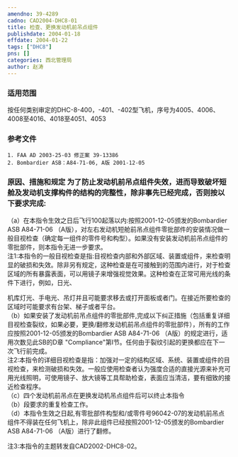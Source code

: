 ```yaml
---
amendno: 39-4289  
cadno: CAD2004-DHC8-01  
title: 检查、更换发动机前吊点组件  
publishdate: 2004-01-18  
effdate: 2004-01-22  
tags: ["DHC8"]  
pns: []  
categories: 西北管理局  
author: 赵涛  
---
```

  
### 适用范围  
按任何类别审定的DHC-8-400，-401、-402型飞机，序号为4005、4006、4008至4016、4018至4051、4053  
  
<!--more-->  
### 参考文件  
    1. FAA AD 2003-25-03 修正案 39-13386  
    2. Bombardier ASB：A84-71-06, A版 2001-12-05  
  
### 原因、措施和规定 为了防止发动机前吊点组件失效，进而导致破坏短舱及发动机支撑构件的结构的完整性，除非事先已经完成，否则按以下要求完成:  
   （a）在本指令生效之日后飞行100起落以内:按照2001-12-05颁发的Bombardier ASB A84-71-06 （A版），对左右发动机短舱前吊点组件零批部件的安装情况做一般目视检查（确定每一组件的零件号和构型）。如果没有安装发动机前吊点组件的零批部件，则本指令无进一步要求。  
    注1:本指令的一般目视检查是指:目视检查内部和外部区域、装置或组件，来检查明显的破损和失效。除非另有规定，这种检查是在可接触到的范围内进行，对于检查区域的所有暴露表面，可以用镜子来增强视觉效果。这种检查在正常可用光线的条件下进行，例如，日光、  
  
机库灯光、手电光、吊灯并且可能要求移去或打开面板或者门。在接近所要检查的区域时可能要求有台架、梯子或者平台。  
   （b）如果安装了发动机前吊点组件的零批部件,完成以下纠正措施（包括重复详细目视检查裂纹，如果必要，更换/翻修发动机前吊点组件的零批部件），所有的工作应按照2001-12-05颁发的Bombardier ASB A84-71-06 （A版）的规定进行，适用次数见此SB的D章 "Compliance"第I节。任何由于裂纹引起的更换都应在下一次飞行前完成。  
    注2:本指令的详细目视检查是指：加强对一定的结构区域、系统、装置或组件的目视检查，来检测破损和失效。一般应使用检查者认为强度合适的直接光源来补充可用光线照明，可使用镜子、放大镜等工具帮助检查，表面应当清洁，要有细致的接近检查程序。  
   （c）四个发动机前吊点在更换发动机吊点组件后可以终止本指令  
（b）段要求的重复检查工作。  
   （d）本指令生效之日起,有零批部件构型和/或零件号96042-07的发动机前吊点组件不得装在任何飞机上，除非此组件已经按照2001-12-05颁发的Bombardier ASB A84-71-06 （A版）进行了翻修。  
  
注3:本指令的主题转发自CAD2002-DHC8-02。  
